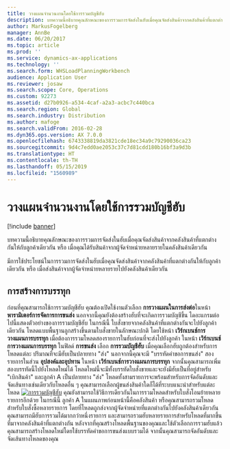 ```yaml
---
title: วางแผนจำนวนงานโดยใช้การรวมบัญชีฮับ
description: บทความนี้อธิบายคุณลักษณะของการรวมการจัดส่งในฮับเมื่อคุณจัดส่งสินค้าจากคลังสินค้าที่แตกต่างกันให้กับลูกค้าเดียวกัน หรือ เมื่อคุณได้รับสินค้าจากผู้จัดจำหน่ายหลายรายในคลังสินค้าเดียวกัน
author: MarkusFogelberg
manager: AnnBe
ms.date: 06/20/2017
ms.topic: article
ms.prod: ''
ms.service: dynamics-ax-applications
ms.technology: ''
ms.search.form: WHSLoadPlanningWorkbench
audience: Application User
ms.reviewer: josaw
ms.search.scope: Core, Operations
ms.custom: 92273
ms.assetid: d27b0926-a534-4caf-a2a3-acbc7c440bca
ms.search.region: Global
ms.search.industry: Distribution
ms.author: mafoge
ms.search.validFrom: 2016-02-28
ms.dyn365.ops.version: AX 7.0.0
ms.openlocfilehash: 6743338819da3821cde18ec34a9c79290036ca23
ms.sourcegitcommit: 9d4c7edd0ae2053c37c7d81cdd180b16bf3a9d3b
ms.translationtype: HT
ms.contentlocale: th-TH
ms.lasthandoff: 05/15/2019
ms.locfileid: "1560989"
---
```

# <a name="plan-loads-using-hub-consolidation"></a>วางแผนจำนวนงานโดยใช้การรวมบัญชีฮับ

[!include [banner](../includes/banner.md)]

บทความนี้อธิบายคุณลักษณะของการรวมการจัดส่งในฮับเมื่อคุณจัดส่งสินค้าจากคลังสินค้าที่แตกต่างกันให้กับลูกค้าเดียวกัน หรือ เมื่อคุณได้รับสินค้าจากผู้จัดจำหน่ายหลายรายในคลังสินค้าเดียวกัน

มีการใช้ประโยชน์ในการรวมการจัดส่งในฮับเมื่อคุณจัดส่งสินค้าจากคลังสินค้าที่แตกต่างกันให้กับลูกค้าเดียวกัน หรือ เมื่อส่งสินค้าจากผู้จัดจำหน่ายหลายรายไปยังคลังสินค้าเดียวกัน

## <a name="building-loads"></a>การสร้างการบรรทุก
ก่อนที่คุณสามารถใช้การรวมบัญชีฮับ คุณต้องเปิดใช้งานตัวเลือก **การวางแผนในการส่งต่อ**ในหน้า **พารามิเตอร์การจัดการการขนส่ง** นอกจากนี้คุณยังต้องสร้างฮับที่จะเกิดการรวมบัญชีขึ้น ไดอะแกรมต่อไปนี้แสดงตัวอย่างของการรวมบัญชีฮับ ในกรณีนี้ ใบสั่งขายจากคลังสินค้าที่แตกต่างกันจะไปยังลูกค้าเดียวกัน โหลดแบบพื้นฐานถูกสร้างขึ้นตามใบสั่งขายในลักษณะปกติ โดยใช้หน้า **เวิร์กเบนช์การวางแผนการบรรทุก** เมื่อต้องการรวมโหลดสองรายการในฮับก่อนที่จะส่งไปยังลูกค้า ในหน้า **เวิร์กเบนช์การวางแผนการบรรทุก** ในฟิลด์ **การขนส่ง** เลือก **การรวมบัญชีฮับ** เมื่อคุณเลือกฮับถูกต้องสำหรับการโหลดแต่ละ ปริมาณที่จะมีฮับเป็นปลายทาง "ส่ง" นอกจากนี้คุณจะมี "บรรทัดคำขอการขนส่ง" สองรายการในส่วน **อุปสงค์และอุปทาน** ในหน้า **เวิร์กเบนช์การวางแผนการบรรทุก** จากนั้นคุณสามารถเพิ่มสองบรรทัดนี้ไปยังโหลดใหม่ได้ โหลดใหม่นี้จะมีทั้งบรรทัดใบสั่งขายและจะยังมีฮับเป็นที่อยู่สำหรับ "เบิกสินค้า" และลูกค้า A เป็นปลายทาง "ส่ง" โหลดทั้งสามรายการจะพร้อมสำหรับการจัดอันดับและจัดเส้นทางเช่นเดียวกับโหลดอื่น ๆ คุณสามารถเลือกผู้ขนส่งสินค้าใดก็ได้ที่ระบบแนะนำสำหรับแต่ละโหลด [![การรวมบัญชีฮับ](./media/hubconsol.jpg)](./media/hubconsol.jpg) คุณยังสามารถใช้วิธีการเดียวกันในการรวมโหลดสำหรับใบสั่งโอนย้ายหลายรายการอีกด้วย ในกรณีนี้ ลูกค้า A ในแผนภาพก่อนหน้านี้คือคลังสินค้า หรือคุณสามารถรวมโหลดสำหรับใบสั่งซื้อหลายรายการ โดยที่โหลดถูกส่งจากผู้จัดจำหน่ายที่แตกต่างกันไปยังคลังสินค้าเดียวกัน คุณสามารถมีฮับการรวมได้มากกว่าหนึ่งรายการ และสามารถรวมฮับหลายรายการสำหรับโหลดที่มากขึ้นที่มาจากคลังสินค้าที่แตกต่างกัน หลังจากที่คุณสร้างโหลดพื้นฐานของคุณและใช้ตัวเลือกการรวมฮับแล้ว คุณสามารถสร้างโหลดใหม่โดยใช้บรรทัดคำขอการขนส่งแบบรวมได้ จากนั้นคุณสามารถจัดอันดับและจัดเส้นทางโหลดของคุณ



